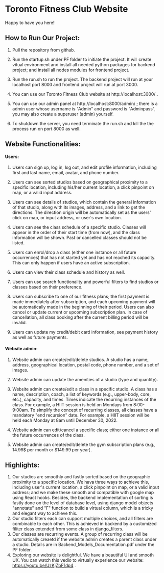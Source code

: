 # Toronto Fitness Club Website

Happy to have you here!

## How to Run Our Project:

1. Pull the repository from github.

2. Run the startup.sh under PF folder to initiate the project. It will create vitual environment and install all needed python packages for backend project; and install all nodes modules for frontend project. 

3. Run the run.sh to run the project. The backend project will run at your localhost port 8000 and frontend project will run at port 3000.

4. You can use our Toronto Fitness Club website at http://localhost:3000/ .
5. You can use our admin panel at http://localhost:8000/admin/ ; there is a admin user whose username is "Admin" and password is "Adminpass", you may also create a superuser (admin) yourself.

6. To shutdown the server, you need terminate the run.sh and kill the the process run on port 8000 as well.



## Website Functionalities:

#### Users:

1. Users can sign up, log in, log out, and edit profile information, including first and last name, email, avatar, and phone number.

2. Users can see sorted studios based on geographical proximity to a specific location, including his/her current location, a click pinpoint on map, or a valid input address. 

3. Users can see details of studios, which contain the general information of that studio, along with its images, address, and a link to get the directions. The direction origin will be automatically set as the users' click on map, or input address, or user's own location.

4. Users can see the class schedule of a specific studio. Classes will appear in the order of their start time (from now), and the class information will be shown. Past or cancelled classes should not be listed. 

5. Users can enrol/drop a class (either one instance or all future occurrences) that has not started yet and has not reached its capacity. This can only happen if users have an active subscription.

6. Users can view their class schedule and history as well.

7. Users can use search functionality and powerful filters to find studios or classes based on their preference.

8. Users can subscribe to one of our fitness plans; the first payment is made immediately after subscription, and each upcoming payment will be automatically made in the beginning of their period. Users can also cancel or update current or upcoming subscription plan. In case of cancellation, all class booking after the current billing period will be invalid.

9. Users can update my credit/debit card information, see payment history as well as future payments.


#### Website admin:

1. Website admin can create/edit/delete studios. A studio has a name, address, geographical location, postal code, phone number, and a set of images.

2. Website admin can update the amenities of a studio (type and quantity).

3. Website admin can create/edit a class in a specific studio. A class has a name, description, coach, a list of keywords (e.g., upper-body, core, etc.), capacity, and times. Times indicate the recurring instances of the class. For example, a HIIT session is held on Mondays from 8:00- 9:00am. To simplify the concept of recurring classes, all classes have a mandatory "end recursion" date. For example, a HIIT session will be held each Monday at 8am until December 30, 2022. 

4. Website admin can edit/cancel a specific class; either one instance or all the future occurrences of the class.

5. Website admin can create/edit/delete the gym subscription plans (e.g., 14.99$ per month or $149.99 per year).



## Highlights:

1. Our studios are smoothly and fastly sorted based on the geographic proximity to a specific location. We hava three ways to achieve this, including user's current location, a click pinpoint on map, or a valid input address; and we make these smooth and compatible with google map using React hooks. Besides, the backend implementation of sorting is fastly done on the level of database level, using django model objects "annotate" and "F" function to build a virtual column, which is a tricky and elegant way to achieve this.
2. Our studio filters each can support multiple choices, and all filters are combinable to each other. This is achieved in backend by a customized filiter class extended from some class in django_filters.
3. Our classes are recurring events. A group of recurring class will be automatically creaetd if the website admin creates a parent class under a studio. Details are in Backend_Models_Documentation.pdf under the PF folder.
4. Exploring our website is delightful. We have a beautiful UI and smooth UX. You can watch this vedio to virtually experience our website: https://youtu.be/UzKjZbF1dp4 .
